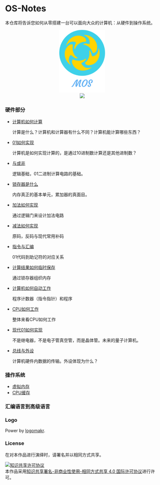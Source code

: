 # OS-Notes

本仓库将告诉您如何从零搭建一台可以面向大众的计算机：从硬件到操作系统。               

<div align="center"> 
    <img src="other/moslogo.png" width="150px"/>
	<br/>
     <a href="https://3249977074.gitbook.io/os-notes/">
         <img src="https://img.shields.io/badge/_-gitbook-4ab8a1.svg">
    </a> 
</div>



### 硬件部分

- [计算机如何计算](notes/计算机如何计算.md)

  计算是什么？计算机和计算器有什么不同？计算机能计算哪些东西？

- [01如何实现]()

  计算机是如何实现计算的，是通过10进制数计算还是其他进制数？

- [与或非]()

  逻辑基础，01二进制计算电路的基础。

- [锁存器是什么]()

  内存真正的基本单元，累加器的真面目。

- [加法如何实现]()

  通过逻辑门来设计加法电路

- [减法如何实现]()

  原码，反码与现代常用补码

- [指令与汇编]()

  01代码到助记符的对应关系

- [计算结果如何临时保存]()

  通过锁存器组织内存

- [计算机如何自动工作]()

  程序计数器（指令指针）和程序

- [CPU如何工作](notes/how-does-cpu-work.md)

  整体来看CPU如何工作

- [现代01如何实现]()

  不是继电器，不是电子管真空管，而是晶体管。未来的量子计算机。

- [总线与外设]()

  计算机硬件内数据的传输。外设体现为什么？

### 操作系统

- [虚拟内存](notes/virtual-memory.md)
- [CPU缓存](notes/cpu-cache.md)

### 汇编语言到高级语言

### Logo

Power by [logomakr](https://logomakr.com/).
### License
在对本作品进行演绎时，请署名并以相同方式共享。

<a rel="license" href="http://creativecommons.org/licenses/by-nc-sa/4.0/"><img alt="知识共享许可协议" style="border-width:0" src="https://i.creativecommons.org/l/by-nc-sa/4.0/88x31.png" /></a><br />本作品采用<a rel="license" href="http://creativecommons.org/licenses/by-nc-sa/4.0/">知识共享署名-非商业性使用-相同方式共享 4.0 国际许可协议</a>进行许可。
